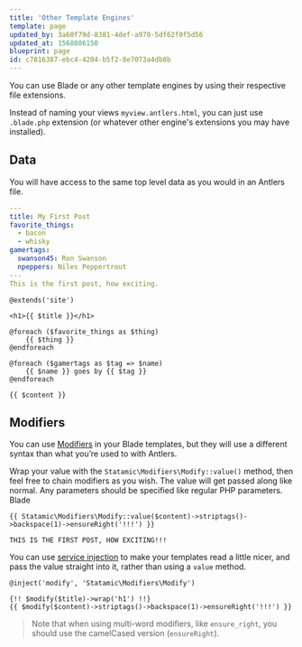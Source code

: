 ```yaml
---
title: 'Other Template Engines'
template: page
updated_by: 3a60f79d-8381-4def-a970-5df62f0f5d56
updated_at: 1568806150
blueprint: page
id: c7816387-ebc4-4204-b5f2-8e7073a4db8b
---
```

You can use Blade or any other template engines by using their respective file extensions.

Instead of naming your views `myview.antlers.html`, you can just use `.blade.php` extension (or whatever other engine's extensions you may have installed).

## Data

You will have access to the same top level data as you would in an Antlers file.

``` yaml
---
title: My First Post
favorite_things:
  - bacon
  - whisky
gamertags:
  swanson45: Ron Swanson
  npeppers: Niles Peppertrout
---
This is the first post, how exciting.
```

``` blade
@extends('site')

<h1>{{ $title }}</h1>

@foreach ($favorite_things as $thing)
    {{ $thing }}
@endforeach

@foreach ($gamertags as $tag => $name)
    {{ $name }} goes by {{ $tag }}
@endforeach

{{ $content }}
```

## Modifiers

You can use [Modifiers](/modifiers) in your Blade templates, but they will use a different syntax than what you’re used to with Antlers.

Wrap your value with the `Statamic\Modifiers\Modify::value()` method, then feel free to chain modifiers as you wish. The value will get passed along like normal. Any parameters should be specified like regular PHP parameters.
Blade

``` blade
{{ Statamic\Modifiers\Modify::value($content)->striptags()->backspace(1)->ensureRight('!!!') }}
```

``` output
THIS IS THE FIRST POST, HOW EXCITING!!!
```

You can use [service injection](https://laravel.com/docs/6.x/blade#service-injection) to make your templates read a little nicer, and pass the value straight into
it, rather than using a `value` method.

``` blade
@inject('modify', 'Statamic\Modifiers\Modify')

{!! $modify($title)->wrap('h1') !!}
{{ $modify($content)->striptags()->backspace(1)->ensureRight('!!!') }}
```

> Note that when using multi-word modifiers, like `ensure_right`, you should use the camelCased version (`ensureRight`).